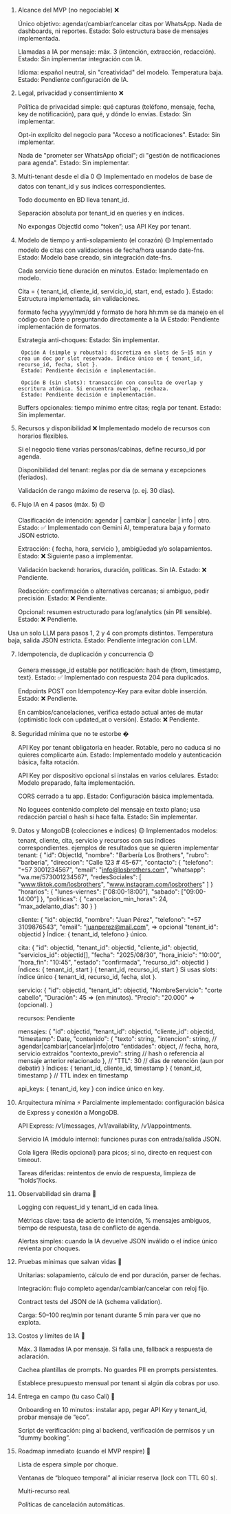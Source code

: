 1) Alcance del MVP (no negociable) ❌

    Único objetivo: agendar/cambiar/cancelar citas por WhatsApp. Nada de dashboards, ni reportes.
    Estado: Solo estructura base de mensajes implementada.

    Llamadas a IA por mensaje: máx. 3 (intención, extracción, redacción).
    Estado: Sin implementar integración con IA.

    Idioma: español neutral, sin "creatividad" del modelo. Temperatura baja.
    Estado: Pendiente configuración de IA.

2) Legal, privacidad y consentimiento ❌

    Política de privacidad simple: qué capturas (teléfono, mensaje, fecha, key de notificación), para qué, y dónde lo envías.
    Estado: Sin implementar.

    Opt-in explícito del negocio para "Acceso a notificaciones".
    Estado: Sin implementar.

    Nada de "prometer ser WhatsApp oficial"; di "gestión de notificaciones para agenda".
    Estado: Sin implementar.

3) Multi-tenant desde el día 0 🟡
    Implementado en modelos de base de datos con tenant_id y sus índices correspondientes.

    Todo documento en BD lleva tenant_id.

    Separación absoluta por tenant_id en queries y en índices.

    No expongas ObjectId como “token”; usa API Key por tenant.

4) Modelo de tiempo y anti-solapamiento (el corazón) 🟡
    Implementado modelo de citas con validaciones de fecha/hora usando date-fns.
    Estado: Modelo base creado, sin integración date-fns.

    Cada servicio tiene duración en minutos.
    Estado: Implementado en modelo.

    Cita = { tenant_id, cliente_id, servicio_id, start, end, estado }.
    Estado: Estructura implementada, sin validaciones.

    formato fecha yyyy/mm/dd y formato de hora hh:mm se da manejo en el código con Date o preguntando directamente a la IA
    Estado: Pendiente implementación de formatos.

    Estrategia anti-choques:
    Estado: Sin implementar.

        Opción A (simple y robusta): discretiza en slots de 5–15 min y crea un doc por slot reservado. Índice único en { tenant_id, recurso_id, fecha, slot }.
        Estado: Pendiente decisión e implementación.

        Opción B (sin slots): transacción con consulta de overlap y escritura atómica. Si encuentra overlap, rechaza.
        Estado: Pendiente decisión e implementación.

    Buffers opcionales: tiempo mínimo entre citas; regla por tenant.
    Estado: Sin implementar.

5) Recursos y disponibilidad ❌
    Implementado modelo de recursos con horarios flexibles.

    Si el negocio tiene varias personas/cabinas, define recurso_id por agenda.

    Disponibilidad del tenant: reglas por día de semana y excepciones (feriados).

    Validación de rango máximo de reserva (p. ej. 30 días).

6) Flujo IA en 4 pasos (máx. 5) 🟡

    Clasificación de intención: agendar | cambiar | cancelar | info | otro.
    Estado: ✅ Implementado con Gemini AI, temperatura baja y formato JSON estricto.

    Extracción: { fecha, hora, servicio }, ambigüedad y/o solapamientos.
    Estado: ❌ Siguiente paso a implementar.

    Validación backend: horarios, duración, políticas. Sin IA.
    Estado: ❌ Pendiente.

    Redacción: confirmación o alternativas cercanas; si ambiguo, pedir precisión.
    Estado: ❌ Pendiente.

    Opcional: resumen estructurado para log/analytics (sin PII sensible).
    Estado: ❌ Pendiente.

Usa un solo LLM para pasos 1, 2 y 4 con prompts distintos. Temperatura baja, salida JSON estricta.
Estado: Pendiente integración con LLM.

7) Idempotencia, de duplicación y concurrencia 🟡

    Genera message_id estable por notificación: hash de {from, timestamp, text}.
    Estado: ✅ Implementado con respuesta 204 para duplicados.

    Endpoints POST con Idempotency-Key para evitar doble inserción.
    Estado: ❌ Pendiente.

    En cambios/cancelaciones, verifica estado actual antes de mutar (optimistic lock con updated_at o versión).
    Estado: ❌ Pendiente.

8) Seguridad mínima que no te estorbe �

    API Key por tenant obligatoria en header. Rotable, pero no caduca si no quieres complicarte aún.
    Estado: Implementado modelo y autenticación básica, falta rotación.

    API Key por dispositivo opcional si instalas en varios celulares.
    Estado: Modelo preparado, falta implementación.

    CORS cerrado a tu app.
    Estado: Configuración básica implementada.

    No loguees contenido completo del mensaje en texto plano; usa redacción parcial o hash si hace falta.
    Estado: Sin implementar.

9) Datos y MongoDB (colecciones e índices) 🟡
    Implementados modelos: tenant, cliente, cita, servicio y recursos con sus índices correspondientes.
ejemplos de resultados que se quieren implementar
    tenant:
    {
        "id": ObjectId,
        "nombre": "Barbería Los Brothers",
        "rubro": "barberia",
        "direccion": "Calle 123 # 45-67",
        "contacto": {
            "telefono": "+57 3001234567",
            "email": "info@losbrothers.com",
            "whatsapp": "wa.me/573001234567",
            "redesSociales": [
                "www.tiktok.com/losbrothers",
                "www.instagram.com/losbrothers"
            ]
        }
        "horarios": {
            "lunes-viernes": ["08:00-18:00"],
            "sabado": ["09:00-14:00"]
        },
        "politicas": {
            "cancelacion_min_horas": 24,
            "max_adelanto_dias": 30
        }
    }


    cliente: 
    {
        "id": objectid,
        "nombre": "Juan Pérez",
        "telefono": "+57 3109876543",
        "email": "juanperez@mail.com", => opcional
        "tenant_id": objectid
    }
    Índice: { tenant_id, telefono } único.

    cita: 
    {
        "id": objectid,
        "tenant_id": objectid,
        "cliente_id": objectid,
        "servicios_id": objectid[],
        "fecha": "2025/08/30",
        "hora_inicio": "10:00",
        "hora_fin": "10:45",
        "estado": "confirmada",
        "recurso_id": objectid
    }
    Índices:
        { tenant_id, start }
        { tenant_id, recurso_id, start }
        Si usas slots: índice único { tenant_id, recurso_id, fecha, slot }.

    servicio:
    {
        "id": objectid,
        "tenant_id": objectid,
        "NombreServicio": "corte cabello",
        "Duración": 45 => (en minutos).
        "Precio": "20.000" => (opcional).
    }

    recursos: Pendiente


    mensajes: {
        "id": objectid,
        "tenant_id": objectid,
        "cliente_id": objectid,
        "timestamp": Date,
        "contenido": {
            "texto": string,
            "intencion": string,      // agendar|cambiar|cancelar|info|otro
            "entidades": object,       // fecha, hora, servicio extraídos
            "contexto_previo": string  // hash o referencia al mensaje anterior relacionado
        },
        // "TTL": 30 // días de retención (aun por debatir)
    }
    Índices: 
        { tenant_id, cliente_id, timestamp }
        { tenant_id, timestamp }
        // TTL index en timestamp

    api_keys: { tenant_id, key } con índice único en key.

10) Arquitectura mínima ⚡
    Parcialmente implementado: configuración básica de Express y conexión a MongoDB.

    API Express: /v1/messages, /v1/availability, /v1/appointments.

    Servicio IA (módulo interno): funciones puras con entrada/salida JSON.

    Cola ligera (Redis opcional) para picos; si no, directo en request con timeout.

    Tareas diferidas: reintentos de envío de respuesta, limpieza de “holds”/locks.

11) Observabilidad sin drama 🔄

    Logging con request_id y tenant_id en cada línea.

    Métricas clave: tasa de acierto de intención, % mensajes ambiguos, tiempo de respuesta, tasa de conflicto de agenda.

    Alertas simples: cuando la IA devuelve JSON inválido o el índice único revienta por choques.

12) Pruebas mínimas que salvan vidas 🔄

    Unitarias: solapamiento, cálculo de end por duración, parser de fechas.

    Integración: flujo completo agendar/cambiar/cancelar con reloj fijo.

    Contract tests del JSON de IA (schema validation).

    Carga: 50–100 req/min por tenant durante 5 min para ver que no explota.

13) Costos y límites de IA 🔄

    Máx. 3 llamadas IA por mensaje. Si falla una, fallback a respuesta de aclaración.

    Cachea plantillas de prompts. No guardes PII en prompts persistentes.

    Establece presupuesto mensual por tenant si algún día cobras por uso.

14) Entrega en campo (tu caso Cali) 🔄

    Onboarding en 10 minutos: instalar app, pegar API Key y tenant_id, probar mensaje de “eco”.

    Script de verificación: ping al backend, verificación de permisos y un “dummy booking”.

15) Roadmap inmediato (cuando el MVP respire) 🔄

    Lista de espera simple por choque.

    Ventanas de “bloqueo temporal” al iniciar reserva (lock con TTL 60 s).

    Multi-recurso real.

    Políticas de cancelación automáticas.